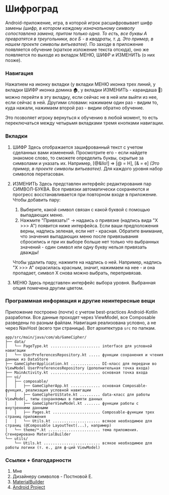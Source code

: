 # Шифроград

Android-приложение, игра, в которой игрок расшифровывает шифр замены *(шифр, в котором каждому изначальному символу сопоставлена замена, притом только одна. То есть, все буквы А превратятся в треугольники, все Б - в квадраты, т. д. Это пример, в нашем проекте символы витьеватее)*. По заходе в приложение появляется обучение (краткое изложение текста отсюда), оно же появляется по выходе из вкладок МЕНЮ, ШИФР и ИЗМЕНИТЬ (о них позже).

### Навигация

Нажатием на иконку вкладки (у вкладки МЕНЮ иконка трех линий, у вкладки ШИФР иконка домика 🏠, у вкладки ИЗМЕНИТЬ - карандаша 📝) можно перейти в эту вкладку, если сейчас не в ней или выйти из нее, если сейчас в ней. Другими словами: нажимаем один раз - видим то, куда нажали, нажимаем второй раз - видим обратно обучение.

Это позволяет игроку вернуться к обучению в любой момент, то есть переключаться между четырьмя вкладками тремя кнопками навигации.

### Вкладки

1. ШИФР
   Здесь отображается зашифрованный текст с учетом сделанных вами изменений. Просмотрите его - если найдете знакомое слово, то сможете определить буквы, скрытые за символами и указать их. Например, \[@&llo!\] => \[@ = H\], \[& = e\] *(Это пример, в проекте символы витьеватее)*. Для каждого уровня набор символов перетасован.
2. ИЗМЕНИТЬ
   Здесь представлен интерфейс редактирования пар СИМВОЛ-БУКВА. Все привязки автоматически сохраняются и прогресс восстанавливается при повторном входе в приложение. Чтобы добавить пару:

   1. Выберите, какой символ связан с какой буквой с помощью выпадающих меню.
   2. Нажмите "Привязать!" -> надаись о привязке (надпись вида "X >>> A") появится ниже интерфейса. Если ваши предположения верны, надпись зеленая, если нет - красная. Обратите внимание, что значения выпадающих меню после привязывания сбросились и при их выборе больше нет только что выбранных значений - один символ или одну букву нельзя привязать дважды!

   Чтобы удалить пару, нажмите на надпись о ней. Например, надпись "X >>> A" окрасилась красным, значит, нажимаем на нее - и она пропадает, символ X снова можно выбрать, перепривязав.
3. МЕНЮ
   Здесь представлен интерфейс выбора уровня. Выбранная опция помечена другим цветом.

### Программная информация и другие неинтересные вещи

Приложение построено (почти) с учетом best-practices Android-Kotlin разработки. Все данные проходят через ViewModel, все Composable разведены по разным файлам. Навигация реализована условно, а не через NavHost (всего три страницы). Вот архитектура `src` по папкам.

```
app/src/main/java/com/ab/GameCipher/
├── data/
│   └── PageType.kt ...................... interface для условной навигации
│   └── UserPreferencesRepository.kt ..... функции сохранения и чтения данных из DataStore
├── GameCipherApplication.kt ............. DI-класс для передачи во ViewModel UserPreferencesRepository (дополнительная точка входа)
├── MainActivity.kt ...................... основная точка входа
├── ui/
│   ├── composable/
│   │   ├── GameCipherApp.kt ............. основная Composable-функция, реализация условной навигации
│   │   ├── GameCipherUiState.kt ......... data-класс для работы ViewModel, типы сохраняемых в памяти данных
│   │   ├── GameCipherViewModel.kt ....... функции работы с внутренними данными
│   │   ├── Pages.kt ..................... Composable-функции трех страниц приложения
│   │   └── Utils.kt ..................... всякое необходимое для страниц (@Composable LayoutText(...), например)
│   └── theme/*.kt ....................... тема приложения. Сгенерировано MaterialBuilder
└── utils/
    └── Utils.kt ......................... всякое необходимое для работы логики (т. е., для ф-ций ViewModel)
```

### Ссылки + благодарности

1. Мне
2. Дизайнеру символов - Постновой Е.
3. [MaterialBuilder](https://material-foundation.github.io/material-theme-builder/)
4. [Android Project](https://www.android.com/)
